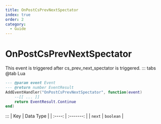 ```yaml
---
title: OnPostCsPrevNextSpectator
index: true
order: 2
category:
  - Guide
---
```


# OnPostCsPrevNextSpectator
This event is triggered after cs_prev_next_spectator is triggered.
::: tabs
@tab Lua
```lua
--- @param event Event
--- @return number EventResult
AddEventHandler("OnPostCsPrevNextSpectator", function(event)
    --[[ ... ]]
    return EventResult.Continue
end)
```

:::
|   Key  | Data Type |
| :----: | :-------: |
| `next` | `boolean` |